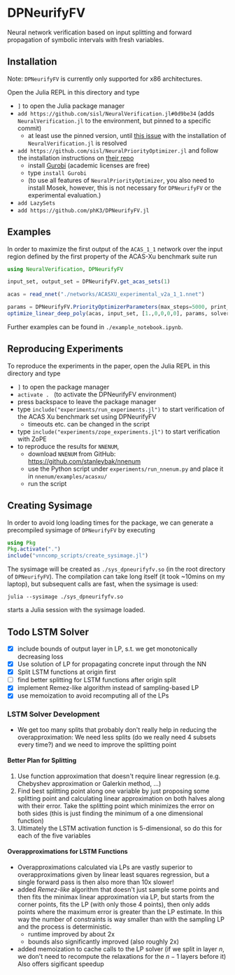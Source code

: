 
# DPNeurifyFV

Neural network verification based on input splitting and forward propagation of symbolic intervals with fresh variables.

## Installation

Note: `DPNeurifyFV` is currently only supported for x86 architectures.

Open the Julia REPL in this directory and type
- `]` to open the Julia package manager
- `add https://github.com/sisl/NeuralVerification.jl#0d9be34` (adds `NeuralVerification.jl` to the environment, but pinned to a specific commit)
    - at least use the pinned version, until [this issue](https://github.com/sisl/NeuralVerification.jl/issues/201) with the installation of `NeuralVerification.jl` is resolved
- `add https://github.com/sisl/NeuralPriorityOptimizer.jl` and follow the installation instructions on [their repo](https://github.com/sisl/NeuralPriorityOptimizer.jl) 
    - install [Gurobi](https://www.gurobi.com/) (academic licenses are free)
    - type `install Gurobi`
    - (to use all features of `NeuralPriorityOptimizer`, you also need to install Mosek, however, this is not necessary for `DPNeurifyFV` or the experimental evaluation.)
- `add LazySets`
- `add https://github.com/phK3/DPNeurifyFV.jl`

## Examples

In order to maximize the first output of the `ACAS_1_1` network over the input region defined by the first property of the ACAS-Xu benchmark suite run

```julia
using NeuralVerification, DPNeurifyFV

input_set, output_set = DPNeurifyFV.get_acas_sets(1)

acas = read_nnet("./networks/ACASXU_experimental_v2a_1_1.nnet")

params = DPNeurifyFV.PriorityOptimizerParameters(max_steps=5000, print_frequency=100, stop_frequency=1, verbosity=2)
optimize_linear_deep_poly(acas, input_set, [1.,0,0,0,0], params, solver=DPNFV(method=:DeepPolyRelax, max_vars=15), concrete_sample=:BoundsMaximizer, split=DPNeurifyFV.split_important_interval)
```

Further examples can be found in `./example_notebook.ipynb`.

## Reproducing Experiments

To reproduce the experiments in the paper, open the Julia REPL in this directory and type
- `]` to open the package manager
- `activate . ` (to activate the DPNeurifyFV environment)
- press backspace to leave the package manager
- type `include("experiments/run_experiments.jl")` to start verification of the ACAS Xu benchmark set using DPNeurifyFV
    - timeouts etc. can be changed in the script
- type `include("experiments/zope_experiments.jl")` to start verification with ZoPE
- to reproduce the results for `NNENUM`, 
    - download `NNENUM` from GitHub: https://github.com/stanleybak/nnenum
    - use the Python script under `experiments/run_nnenum.py` and place it in `nnenum/examples/acasxu/`
    - run the script 


## Creating Sysimage

In order to avoid long loading times for the package, we can generate a precompiled sysimage of `DPNeurifyFV` by executing 
```julia
using Pkg
Pkg.activate(".")
include("vnncomp_scripts/create_sysimage.jl")
```
The sysimage will be created as `./sys_dpneurifyfv.so` (in the root directory of `DPNeurifyFV`).
The compilation can take long itself (it took ~10mins on my laptop), but subsequent calls are fast, when the sysimage is used:
```
julia --sysimage ./sys_dpneurifyfv.so 
```
starts a Julia session with the sysimage loaded.


## Todo LSTM Solver

- [x] include bounds of output layer in LP, s.t. we get monotonically decreasing loss
- [x] Use solution of LP for propagating concrete input through the NN
- [x] Split LSTM functions at origin first
- [ ] find better splitting for LSTM functions after origin split
- [x] implement Remez-like algorithm instead of sampling-based LP
- [x] use memoization to avoid recomputing all of the LPs

### LSTM Solver Development

- We get too many splits that probably don't really help in reducing the overapproximation: We need less splits (do we really need 4 subsets every time?) and we need to improve the splitting point

#### Better Plan for Splitting

1) Use function approximation that doesn't require linear regression (e.g. Chebyshev approximation or Galerkin method, ...)
2) Find best splitting point along one variable by just proposing some splitting point and calculating linear approximation on both halves along with their error. Take the splitting point which minimizes the error on both sides (this is just finding the minimum of a one dimensional function)
3) Ultimately the LSTM activation function is 5-dimensional, so do this for each of the five variables

#### Overapproximations for LSTM Functions

- Overapproximations calculated via LPs are vastly superior to overapproximations given by linear least squares regression, but a single forward pass is then also more than 10x slower!
- added *Remez-like* algorithm that doesn't just sample some points and then fits the minimax linear approximation via LP, but starts from the corner points, fits the LP (with only those 4 points), then only adds points where the maximum error is greater than the LP estimate. In this way the number of constraints is way smaller than with the sampling LP and the process is deterministic.
    - runtime improved by about 2x
    - bounds also significantly improved (also roughly 2x)
- added memoization to cache calls to the LP solver (if we split in layer $n$, we don't need to recompute the relaxations for the $n-1$ layers before it) Also offers sigificant speedup